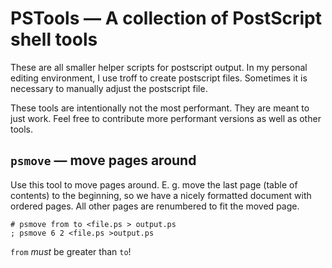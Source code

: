 PSTools — A collection of PostScript shell tools
================================================

These are all smaller helper scripts for postscript output.
In my personal editing environment, I use troff to create postscript files.
Sometimes it is necessary to manually adjust the postscript file.

These tools are intentionally not the most performant.
They are meant to just work.
Feel free to contribute more performant versions as well as other tools.

## `psmove` — move pages around

Use this tool to move pages around.
E. g. move the last page (table of contents) to the beginning, so we have a nicely formatted document with ordered pages.
All other pages are renumbered to fit the moved page.

	# psmove from to <file.ps > output.ps
	; psmove 6 2 <file.ps >output.ps

`from` _must_ be greater than `to`!
